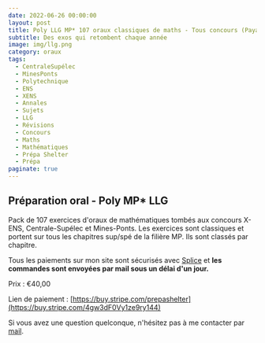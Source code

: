 ```yaml
---
date: 2022-06-26 00:00:00
layout: post
title: Poly LLG MP* 107 oraux classiques de maths - Tous concours (Payant) 2022
subtitle: Des exos qui retombent chaque année
image: img/llg.png
category: oraux
tags:
  - CentraleSupélec
  - MinesPonts
  - Polytechnique
  - ENS
  - XENS
  - Annales
  - Sujets
  - LLG
  - Révisions
  - Concours
  - Maths
  - Mathématiques
  - Prépa Shelter
  - Prépa
paginate: true
---
```


## Préparation oral - Poly MP* LLG

Pack de 107 exercices d'oraux de mathématiques tombés aux concours X-ENS, Centrale-Supélec et Mines-Ponts. Les exercices sont classiques et portent sur tous les chapitres sup/spé de la filière MP. Ils sont classés par chapitre. 

Tous les paiements sur mon site sont sécurisés avec [Splice](https://www.stripe.com) et **les commandes sont envoyées par mail sous un délai d'un jour.**

Prix : €40,00

Lien de paiement : [https://buy.stripe.com/prepashelter](https://buy.stripe.com/4gw3dF0Vy1ze9ry144)


Si vous avez une question quelconque, n'hésitez pas à me contacter par [mail](https://www.prepashelter.com/contact/).
